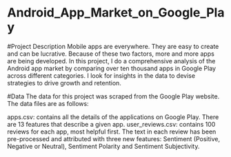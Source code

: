 # Android_App_Market_on_Google_Play

#Project Description
Mobile apps are everywhere. They are easy to create and can be lucrative. Because of these two factors, more and more apps are being developed. In this project, 
I do a comprehensive analysis of the Android app market by comparing over ten thousand apps in Google Play across different categories. I look for insights in the 
data to devise strategies to drive growth and retention.

#Data
The data for this project was scraped from the Google Play website. The data files are as follows:

apps.csv: contains all the details of the applications on Google Play. There are 13 features that describe a given app.
user_reviews.csv: contains 100 reviews for each app, most helpful first. The text in each review has been pre-processed and attributed with three new features: 
Sentiment (Positive, Negative or Neutral), Sentiment Polarity and Sentiment Subjectivity.
